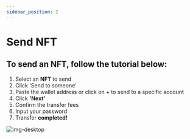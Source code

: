 ```yaml
---
sidebar_position: 2
---
```


# Send NFT

## To send an NFT, follow the tutorial below:

1. Select an **NFT** to send 
2. Click 'Send to someone' 
3. Paste the wallet address or click on + to send to a specific account 
4. Click **'Next'**
5. Confirm the transfer fees 
6. Input your password 
7. Transfer **completed!**

![img-desktop](./sendingNFT_v1.gif)